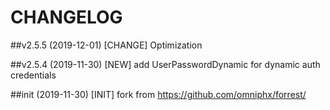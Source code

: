 # CHANGELOG

##v2.5.5 (2019-12-01)
[CHANGE] Optimization

##v2.5.4 (2019-11-30)
[NEW] add UserPasswordDynamic for dynamic auth credentials

##init (2019-11-30)
[INIT] fork from https://github.com/omniphx/forrest/
